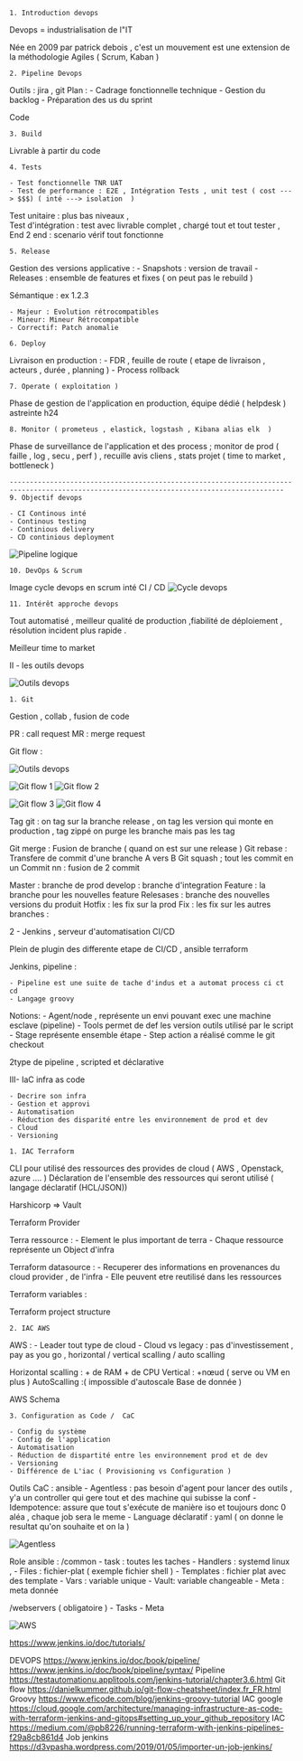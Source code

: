     1. Introduction devops 

Devops = industrialisation de l"IT 
    
Née en 2009 par patrick debois , c'est un mouvement est une extension de la méthodologie Agiles ( Scrum, Kaban ) 

    2. Pipeline Devops 
                    

Outils : jira , git 
Plan  : 
      -   Cadrage fonctionnelle technique 
    - Gestion du backlog 
    - Préparation des us du sprint 

Code

    3. Build  
    
Livrable à partir du code 

    4. Tests 

    - Test fonctionnelle TNR UAT 
    - Test de performance : E2E , Intégration Tests , unit test ( cost ---> $$$) ( inté ---> isolation  ) 
Test unitaire : plus bas niveaux ,  
Test d'intégration : test avec livrable complet , chargé tout et tout tester , 
End 2 end : scenario vérif tout fonctionne 

    5. Release 

Gestion des versions applicative :
    - Snapshots : version de travail 
    - Releases : ensemble de features et fixes ( on peut pas le rebuild ) 
    
Sémantique : ex 1.2.3 

    - Majeur : Evolution rétrocompatibles 
    - Mineur: Mineur Rétrocompatible   
    - Correctif: Patch anomalie 
    
    6. Deploy  

Livraison en production : 
    - FDR , feuille de route ( etape de livraison , acteurs , durée , planning ) 
    - Process rollback 

    7. Operate ( exploitation ) 

Phase de gestion de l'application en production, équipe dédié ( helpdesk ) astreinte h24 

    8. Monitor ( prometeus , elastick, logstash , Kibana alias elk  ) 

Phase de surveillance de l'application et des process ; monitor de prod ( faille , log , secu , perf ) , recuille avis cliens , stats projet ( time to market , bottleneck )  

    ------------------------------------------------------------------------------------------------------------------------------------------
    9. Objectif devops 

    - CI Continous inté 
    - Continous testing 
    - Continious delivery 
    - CD continious deployment 

![Pipeline logique](../../assets/Images/Culture/Build-test-merge.png)    

    10. DevOps & Scrum  


Image cycle devops en scrum inté CI / CD 
![Cycle devops](../../assets/Images/Culture/Cycle-devops.png)


    11. Intérêt approche devops 

Tout automatisé , meilleur qualité de production ,fiabilité de déploiement , résolution incident plus rapide . 

Meilleur time to market 


II - les outils devops 

![Outils devops](../../assets/Images/Culture/Outils-devops.jpg)


    1. Git 

Gestion , collab , fusion de code 

PR : call request 
MR : merge request

Git flow : 

![Outils devops](../../assets/Images/Culture/git-flow.jpg)

![Git flow 1](../../assets/Images/Culture/Basic-git-workflow-3.png)
![Git flow 2](../../assets/Images/Culture/Branch-git-workflow-4.png)

![Git flow 3](../../assets/Images/Culture/feature-branch-with-develop-git-workflow-2.png)
![Git flow 4](../../assets/Images/Culture/GitFlow-git-workflow-2.png)



Tag git : on tag sur la branche release  , on tag les version qui monte en production , tag zippé on purge les branche mais pas les tag 

Git merge : Fusion de branche ( quand on est sur une release   ) 
Git rebase : Transfere de commit d'une branche A vers B 
Git squash ; tout les commit en un 
Commit nn : fusion de 2 commit 


Master : branche de prod 
 develop : branche d'integration 
Feature : la branche pour les nouvelles feature 
Relesases : branche des nouvelles versions du produit 
Hotfix : les fix sur la prod 
Fix : les fix sur les autres branches  : 


2 - Jenkins , serveur d'automatisation CI/CD 

Plein de plugin des differente etape de CI/CD , ansible terraform 

Jenkins, pipeline : 

    - Pipeline est une suite de tache d'indus et a automat process ci ct cd 
    - Langage groovy 

Notions:
    - Agent/node , représente un envi  pouvant exec une machine esclave (pipeline) 
    - Tools permet de def les version outils utilisé par le script 
    - Stage représente ensemble étape 
    - Step action a réalisé comme le git checkout 

2type de pipeline , scripted et déclarative 

  III-  IaC infra as code 

    - Decrire son infra 
    - Gestion et approvi
    - Automatisation 
    - Réduction des disparité entre les environnement de prod et dev 
    - Cloud 
    - Versioning 
    
    1. IAC Terraform 

CLI pour utilisé des ressources des provides de cloud ( AWS , Openstack, azure …. ) 
Déclaration de l'ensemble des ressources qui seront utilisé ( langage déclaratif (HCL/JSON)) 

Harshicorp => Vault 

Terraform Provider 



Terra ressource : 
    - Element le plus important de terra
    - Chaque ressource représente un Object d'infra  

Terraform datasource : 
    - Recuperer des informations en provenances du cloud provider , de l'infra 
    - Elle peuvent etre reutilisé dans les ressources 

Terraform variables : 

Terraform project structure 


    2. IAC AWS 

AWS : 
    - Leader tout type de cloud 
    - Cloud vs legacy : pas d'investissement , pay as you go , horizontal / vertical scalling / auto scalling 

Horizontal scalling : + de RAM + de CPU
Vertical : +nœud ( serve ou VM en plus  ) 
AutoScalling :( impossible d'autoscale Base de donnée ) 

AWS Schema 


    3. Configuration as Code /  CaC

    - Config du système 
    - Config de l'application 
    - Automatisation 
    - Réduction de dispartité entre les environnement prod et de dev 
    - Versioning 
    - Différence de L'iac ( Provisioning vs Configuration ) 

Outils CaC : ansible 
    - Agentless : pas besoin d'agent pour lancer des outils , y'a un controller qui gere tout et des machine qui subisse la conf 
    - Idempotence: assure que tout s'exécute de manière iso et toujours donc 0 aléa , chaque job sera le meme 
    - Language déclaratif : yaml ( on donne le resultat qu'on souhaite et on la  ) 


![Agentless](../../assets/Images/Culture/agentlessmonitoring.jpg)




Role ansible : 
/common 
    - task : toutes les taches 
    - Handlers : systemd linux , 
    - Files : fichier-plat ( exemple fichier shell ) 
    - Templates : fichier plat avec des template 
    - Vars : variable unique 
    - Vault: variable changeable 
    - Meta : meta donnée 

/webservers  ( obligatoire  ) 
    - Tasks 
    - Meta 

![AWS](../../assets/Images/Culture/AWS.png)

https://www.jenkins.io/doc/tutorials/

DEVOPS 
https://www.jenkins.io/doc/book/pipeline/
https://www.jenkins.io/doc/book/pipeline/syntax/
Pipeline
https://testautomationu.applitools.com/jenkins-tutorial/chapter3.6.html
Git flow 
https://danielkummer.github.io/git-flow-cheatsheet/index.fr_FR.html
Groovy 
https://www.eficode.com/blog/jenkins-groovy-tutorial
IAC google
https://cloud.google.com/architecture/managing-infrastructure-as-code-with-terraform-jenkins-and-gitops#setting_up_your_github_repository
IAC 
https://medium.com/@pb8226/running-terraform-with-jenkins-pipelines-f29a8cb861d4
Job jenkins 
https://d3vpasha.wordpress.com/2019/01/05/importer-un-job-jenkins/


